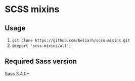 # SCSS mixins

## Usage

1. `git clone https://github.com/beliarh/scss-mixins.git`
2. `@import 'scss-mixins/all';`

## Required Sass version

Sass 3.4.0+